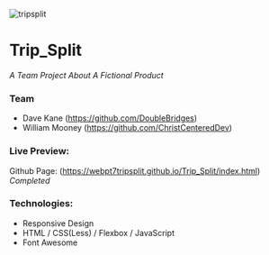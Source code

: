 ![tripsplit](https://user-images.githubusercontent.com/24855472/60400448-be560a00-9b41-11e9-81a7-4d6ffb4982e1.png)

# Trip_Split
*A Team Project About A Fictional Product*<br>

### Team
- Dave Kane (https://github.com/DoubleBridges)
- William Mooney (https://github.com/ChristCenteredDev)

### Live Preview:
Github Page: (https://webpt7tripsplit.github.io/Trip_Split/index.html)
*Completed*

### Technologies:
- Responsive Design
- HTML / CSS(Less) / Flexbox / JavaScript
- Font Awesome